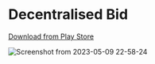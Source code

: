 # Decentralised Bid
[Download from Play Store](https://play.google.com/store/apps/details?id=com.parthstark.decentbid)

![Screenshot from 2023-05-09 22-58-24](https://github.com/parthstark/decent_bidding/assets/54953233/aaa82480-c8f0-4d85-89f0-f0b93c7353eb)
